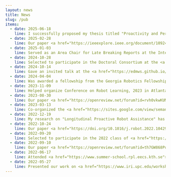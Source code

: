 ```yaml
---
layout: news
title: News
slug: /pub
items:
  - date: 2025-06-18
    line: I successfully proposed my thesis titled "Proactivity and Personalization in Longotudinal Robotic Assistance"
  - date: 2025-02-28
    line: Our paper <a href="https://ieeexplore.ieee.org/document/10924711"><b>Robot Behavior Personalization From Sparse User Feedback</b></a> was accepted at IEEE-Robotics and Automation Letters RAL
  - date: 2025-01-03
    line: Served as an Area Chair for Late Breaking Reports at the International Conference on Human Robot Interaction (HRI), 2025
  - date: 2024-10-28
    line: Selected to participate in the Doctoral Consortium at the <a href="https://rcais.github.io/">Summit on Responsible Computing, AI, and Society</a>
  - date: 2024-10-14
    line: Gave an invited talk at the <a href="https://edmws.github.io/">Environment Dynamics Matters</a> workshop at IROS, 2024, Abu Dhabi.
  - date: 2024-04-04
    line: Was awarded a fellowship from the Georgia Robotics Fellowship program, funded by the College of Computing at GeorgiaTech.
  - date: 2023-11-09
    line: Helped organize Conference on Robot Learning, 2023 in Atlanta, as a Student Volunteer Coordinator.
  - date: 2023-08-30
    line: Our paper <a href="https://openreview.net/forum?id=rvh0vkwKUM"><b>Predicting Routine Object Usage for Proactive Robot Assistance</b></a> was accepted at Conference on Robot Learning, 2023.
  - date: 2023-03-13
    line: Co‐organized the <a href="https://sites.google.com/view/semanticsforhri/?pli=1"><b>Semantic Scene Understanding for Human Robot Interaction</b></a> workshop at the ACM/IEEE International Conference on Human Robot Interaction (HRI), 2023
  - date: 2022-12-19
    line: My research on "Longitudinal Proactive Robot Assistance" has been accepted for inclusion in the <a href="https://hripioneers.org"><b>HRI Pioneers 2023</b></a> Workshop.
  - date: 2022-10-24
    line: Our paper <a href="https://doi.org/10.1016/j.robot.2022.104294"><b>A survey of semantic reasoning frameworks for robotic systems</b></a> is available online and will be published at the Robotics and Autonomous Systems (RAS) journal.
  - date: 2022-09-20
    line: Selected to participate in the 2022 class of <a href="https://research.google/outreach/csrmp/"><b>Google CS Research Mentorship Program</b></a>.
  - date: 2022-09-10
    line: Our paper <a href="https://openreview.net/forum?id=th7GW868Pok"><b>Proactive Robot Assistance via Spatio-Temporal Object Modeling</b></a> got accepted at Conference on Robot Learning, 2022.
  - date: 2022-06-17
    line: Attended <a href="https://www.summer-school.rpl.eecs.kth.se"><b>Summer School organized by KTH Royal University</b> </a> in Stockholm, Sweden. Wonderfully organized event fostering networking and collaboration with robotics researchers across the globe.
  - date: 2022-05-27
    line: Presented our work on <a href="https://www.iri.upc.edu/workshops/pred-ant-hri/files/papers/PAR-HRI22_paper_8824_pp.pdf"><b> Understanding In-home Routines through Spatio-temporal Object Tracking for Proactive Assistance </b></a> at <a href="https://www.iri.upc.edu/workshops/pred-ant-hri/index.html">PAR-HRI workshop</a> at ICRA in Philadelphia.
---
```


<br />
<br />
